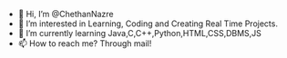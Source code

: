 - 👋 Hi, I’m @ChethanNazre
- 👀 I’m interested in Learning, Coding and Creating Real Time Projects.
- 🌱 I’m currently learning Java,C,C++,Python,HTML,CSS,DBMS,JS
- 📫 How to reach me? Through mail!

<!---
ChethanNazre/ChethanNazre is a ✨ special ✨ repository because its `README.md` (this file) appears on your GitHub profile.
You can click the Preview link to take a look at your changes.
--->
